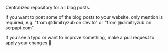 Centralized repository for all blog posts.

If you want to post some of the blog posts to your website, only mention is required, e.g. "from @dimitryzub on dev.to"
or "from @dimitryzub on serpapi.com".

If you see a typo or want to improve something, make a pull request to apply your changes 💫
